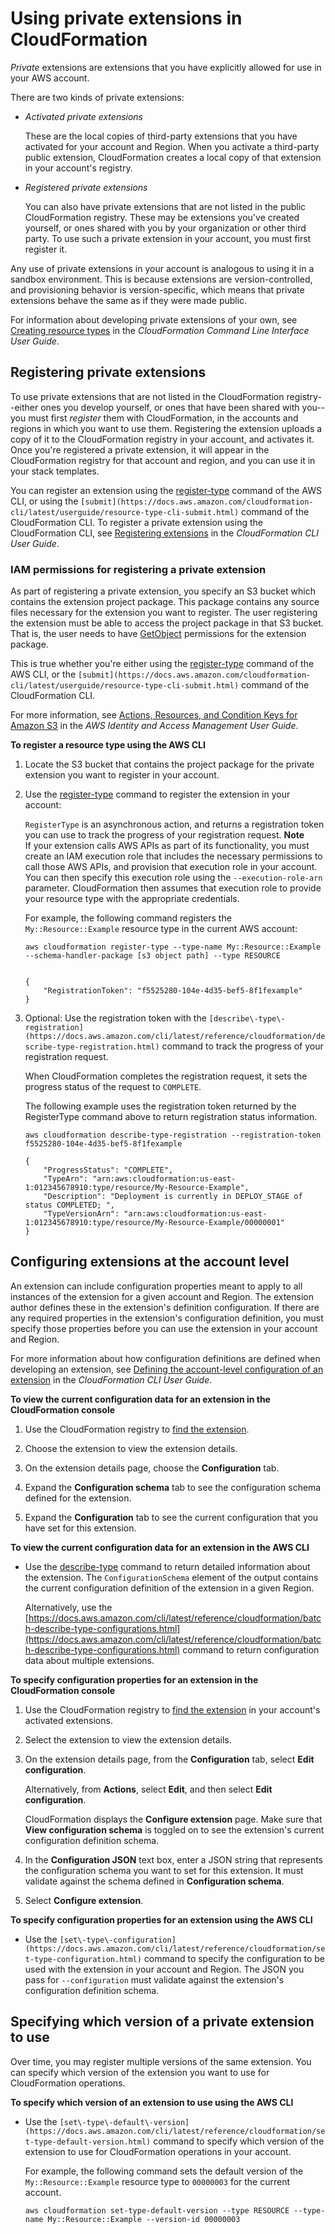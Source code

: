 # Using private extensions in CloudFormation<a name="registry-register"></a>

*Private* extensions are extensions that you have explicitly allowed for use in your AWS account\.

There are two kinds of private extensions:
+ *Activated private extensions*

  These are the local copies of third\-party extensions that you have activated for your account and Region\. When you activate a third\-party public extension, CloudFormation creates a local copy of that extension in your account's registry\.
+ *Registered private extensions*

  You can also have private extensions that are not listed in the public CloudFormation registry\. These may be extensions you've created yourself, or ones shared with you by your organization or other third party\. To use such a private extension in your account, you must first register it\.

Any use of private extensions in your account is analogous to using it in a sandbox environment\. This is because extensions are version\-controlled, and provisioning behavior is version\-specific, which means that private extensions behave the same as if they were made public\.

For information about developing private extensions of your own, see [Creating resource types](https://docs.aws.amazon.com/cloudformation-cli/latest/userguide/resource-types.html) in the *CloudFormation Command Line Interface User Guide*\.

## Registering private extensions<a name="registry-register-private"></a>

To use private extensions that are not listed in the CloudFormation registry\-\-either ones you develop yourself, or ones that have been shared with you\-\-you must first *register* them with CloudFormation, in the accounts and regions in which you want to use them\. Registering the extension uploads a copy of it to the CloudFormation registry in your account, and activates it\. Once you're registered a private extension, it will appear in the CloudFormation registry for that account and region, and you can use it in your stack templates\.

You can register an extension using the [register\-type](https://docs.aws.amazon.com/cli/latest/reference/cloudformation/register-type.html) command of the AWS CLI, or using the `[submit](https://docs.aws.amazon.com/cloudformation-cli/latest/userguide/resource-type-cli-submit.html)` command of the CloudFormation CLI\. To register a private extension using the CloudFormation CLI, see [Registering extensions](https://docs.aws.amazon.com/cloudformation-cli/latest/userguide/resource-type-register.html) in the *CloudFormation CLI User Guide*\.

### IAM permissions for registering a private extension<a name="registry-register-permissions"></a>

As part of registering a private extension, you specify an S3 bucket which contains the extension project package\. This package contains any source files necessary for the extension you want to register\. The user registering the extension must be able to access the project package in that S3 bucket\. That is, the user needs to have [GetObject](https://docs.aws.amazon.com/AmazonS3/latest/API/API_GetObject.html) permissions for the extension package\.

This is true whether you're either using the [register\-type](https://docs.aws.amazon.com/cli/latest/reference/cloudformation/register-type.html) command of the AWS CLI, or the `[submit](https://docs.aws.amazon.com/cloudformation-cli/latest/userguide/resource-type-cli-submit.html)` command of the CloudFormation CLI\.

For more information, see [Actions, Resources, and Condition Keys for Amazon S3](https://docs.aws.amazon.com/IAM/latest/UserGuide/list_amazons3.html) in the *AWS Identity and Access Management User Guide*\.

**To register a resource type using the AWS CLI**

1. Locate the S3 bucket that contains the project package for the private extension you want to register in your account\.

1. Use the [register\-type](https://docs.aws.amazon.com/cli/latest/reference/cloudformation/register-type.html) command to register the extension in your account:

   `RegisterType` is an asynchronous action, and returns a registration token you can use to track the progress of your registration request\.
**Note**  
If your extension calls AWS APIs as part of its functionality, you must create an IAM execution role that includes the necessary permissions to call those AWS APIs, and provision that execution role in your account\. You can then specify this execution role using the `--execution-role-arn` parameter\. CloudFormation then assumes that execution role to provide your resource type with the appropriate credentials\.

   For example, the following command registers the `My::Resource::Example` resource type in the current AWS account:

   ```
   aws cloudformation register-type --type-name My::Resource::Example --schema-handler-package [s3 object path] --type RESOURCE
   
                   
   {
       "RegistrationToken": "f5525280-104e-4d35-bef5-8f1fexample"
   }
   ```

1. Optional: Use the registration token with the `[describe\-type\-registration](https://docs.aws.amazon.com/cli/latest/reference/cloudformation/describe-type-registration.html)` command to track the progress of your registration request\.

   When CloudFormation completes the registration request, it sets the progress status of the request to `COMPLETE`\.

   The following example uses the registration token returned by the RegisterType command above to return registration status information\.

   ```
   aws cloudformation describe-type-registration --registration-token f5525280-104e-4d35-bef5-8f1fexample
   
   {
       "ProgressStatus": "COMPLETE",
       "TypeArn": "arn:aws:cloudformation:us-east-1:012345678910:type/resource/My-Resource-Example",
       "Description": "Deployment is currently in DEPLOY_STAGE of status COMPLETED; ",
       "TypeVersionArn": "arn:aws:cloudformation:us-east-1:012345678910:type/resource/My-Resource-Example/00000001"
   }
   ```

## Configuring extensions at the account level<a name="registry-set-configuration"></a>

An extension can include configuration properties meant to apply to all instances of the extension for a given account and Region\. The extension author defines these in the extension's definition configuration\. If there are any required properties in the extension's configuration definition, you must specify those properties before you can use the extension in your account and Region\.

For more information about how configuration definitions are defined when developing an extension, see [Defining the account\-level configuration of an extension](https://docs.aws.amazon.com/cloudformation-cli/latest/userguide/resource-type-model.html#resource-type-howto-configuration) in the *CloudFormation CLI User Guide*\.

**To view the current configuration data for an extension in the CloudFormation console**

1. Use the CloudFormation registry to [find the extension](https://docs.aws.amazon.com/AWSCloudFormation/latest/UserGuide/registry.html#registry-view-procedure)\.

1. Choose the extension to view the extension details\.

1. On the extension details page, choose the **Configuration** tab\.

1. Expand the **Configuration schema** tab to see the configuration schema defined for the extension\.

1. Expand the **Configuration** tab to see the current configuration that you have set for this extension\.

**To view the current configuration data for an extension in the AWS CLI**
+ Use the [describe\-type](cli/latest/reference/cloudformation/describe-type.html) command to return detailed information about the extension\. The `ConfigurationSchema` element of the output contains the current configuration definition of the extension in a given Region\.

  Alternatively, use the [https://docs.aws.amazon.com/cli/latest/reference/cloudformation/batch-describe-type-configurations.html](https://docs.aws.amazon.com/cli/latest/reference/cloudformation/batch-describe-type-configurations.html) command to return configuration data about multiple extensions\.<a name="registry-set-configuration-procedure"></a>

**To specify configuration properties for an extension in the CloudFormation console**

1. Use the CloudFormation registry to [find the extension](https://docs.aws.amazon.com/AWSCloudFormation/latest/UserGuide/registry.html#registry-view-procedure) in your account's activated extensions\.

1. Select the extension to view the extension details\.

1. On the extension details page, from the **Configuration** tab, select **Edit configuration**\.

   Alternatively, from **Actions**, select **Edit**, and then select **Edit configuration**\.

   CloudFormation displays the **Configure extension** page\. Make sure that **View configuration schema** is toggled on to see the extension's current configuration definition schema\.

1. In the **Configuration JSON** text box, enter a JSON string that represents the configuration schema you want to set for this extension\. It must validate against the schema defined in **Configuration schema**\.

1. Select **Configure extension**\.

**To specify configuration properties for an extension using the AWS CLI**
+ Use the `[set\-type\-configuration](https://docs.aws.amazon.com/cli/latest/reference/cloudformation/set-type-configuration.html)` command to specify the configuration to be used with the extension in your account and Region\. The JSON you pass for `--configuration` must validate against the extension's configuration definition schema\.

## Specifying which version of a private extension to use<a name="registry-set-version"></a>

Over time, you may register multiple versions of the same extension\. You can specify which version of the extension you want to use for CloudFormation operations\.

**To specify which version of an extension to use using the AWS CLI**
+ Use the `[set\-type\-default\-version](https://docs.aws.amazon.com/cli/latest/reference/cloudformation/set-type-default-version.html)` command to specify which version of the extension to use for CloudFormation operations in your account\.

  For example, the following command sets the default version of the `My::Resource::Example` resource type to `00000003` for the current account\.

  ```
  aws cloudformation set-type-default-version --type RESOURCE --type-name My::Resource::Example --version-id 00000003
  ```